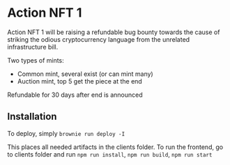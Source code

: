 # Action NFT 1

Action NFT 1 will be raising a refundable bug bounty towards the cause of striking the odious cryptocurrency language from the unrelated infrastructure bill.

Two types of mints:

- Common mint, several exist (or can mint many)
- Auction mint, top 5 get the piece at the end

Refundable for 30 days after end is announced

## Installation

To deploy, simply `brownie run deploy -I`

This places all needed artifacts in the clients folder.  To run the frontend, go to clients folder and run `npm run install`, `npm run build`, `npm run start`


